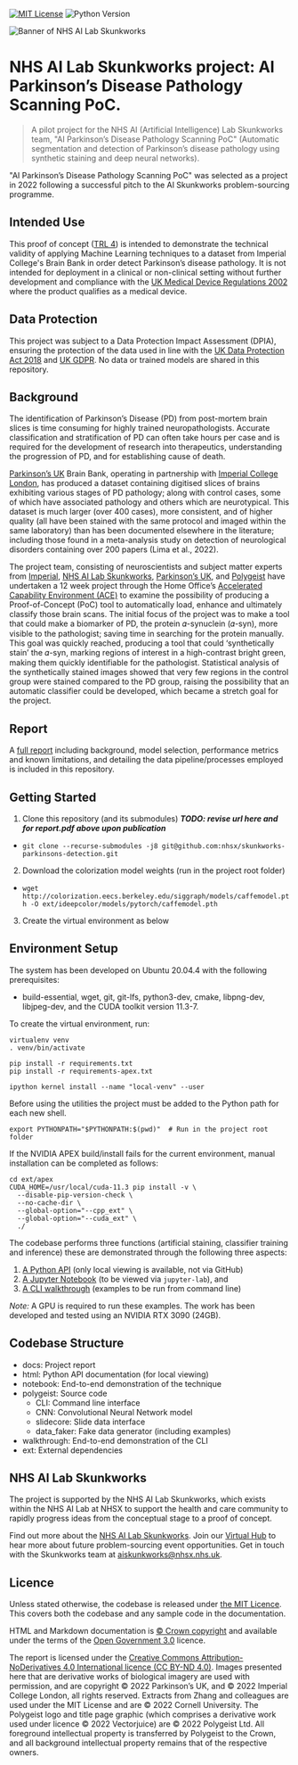 [![MIT License](https://img.shields.io/badge/License-MIT-lightgray.svg)](LICENSE)
![Python Version](https://img.shields.io/badge/Python-3.8.5-blue.svg)
<!-- Add in additional badges as appropriate -->

![Banner of NHS AI Lab Skunkworks ](docs/banner.png)

# NHS AI Lab Skunkworks project: AI Parkinson’s Disease Pathology Scanning PoC.

> A pilot project for the NHS AI (Artificial Intelligence) Lab Skunkworks team, "AI Parkinson’s Disease Pathology Scanning PoC" (Automatic segmentation and detection of Parkinson’s disease pathology using synthetic staining and deep neural networks).

"AI Parkinson’s Disease Pathology Scanning PoC" was selected as a project in 2022 following a successful pitch to the AI Skunkworks problem-sourcing programme.

## Intended Use

This proof of concept ([TRL 4](https://en.wikipedia.org/wiki/Technology_readiness_level)) is intended to demonstrate the technical validity of applying Machine Learning techniques to a dataset from Imperial College's Brain Bank in order detect Parkinson’s disease pathology. It is not intended for deployment in a clinical or non-clinical setting without further development and compliance with the [UK Medical Device Regulations 2002](https://www.legislation.gov.uk/uksi/2002/618/contents/made) where the product qualifies as a medical device.

## Data Protection

This project was subject to a Data Protection Impact Assessment (DPIA), ensuring the protection of the data used in line with the [UK Data Protection Act 2018](https://www.legislation.gov.uk/ukpga/2018/12/contents/enacted) and [UK GDPR](https://ico.org.uk/for-organisations/dp-at-the-end-of-the-transition-period/data-protection-and-the-eu-in-detail/the-uk-gdpr/). No data or trained models are shared in this repository.

## Background

The identification of Parkinson’s Disease (PD) from post-mortem brain slices is time consuming for highly trained neuropathologists. Accurate classification and stratification of PD can often take hours per case and is required for the development of research into therapeutics, understanding the progression of PD, and for establishing cause of death.

[Parkinson’s UK](https://www.parkinsons.org.uk/) Brain Bank, operating in partnership with [Imperial College London](https://www.imperial.ac.uk/), has produced a dataset containing digitised slices of brains exhibiting various stages of PD pathology; along with control cases, some of which have associated pathology and others which are neurotypical. This dataset is much larger (over 400 cases), more consistent, and of higher quality (all have been stained with the same protocol and imaged within the same laboratory) than has been documented elsewhere in the literature; including those found in a meta-analysis study on detection of neurological disorders containing over 200 papers (Lima et al., 2022).

The project team, consisting of neuroscientists and subject matter experts from [Imperial](https://www.imperial.ac.uk/), [NHS AI Lab Skunkworks](https://transform.england.nhs.uk/ai-lab/), [Parkinson’s UK](https://www.parkinsons.org.uk/), and [Polygeist](https://polygei.st) have undertaken a 12 week project through the Home Office’s [Accelerated Capability Environment (ACE)](https://www.gov.uk/government/groups/accelerated-capability-environment-ace) to examine the possibility of producing a Proof-of-Concept (PoC) tool to automatically load, enhance and ultimately classify those brain scans. The initial focus of the project was to make a tool that could make a biomarker of PD, the protein 𝛼-synuclein (𝛼-syn), more visible to the pathologist; saving time in searching for the protein manually. This goal was quickly reached, producing a tool that could ‘synthetically stain’ the 𝛼-syn, marking regions of interest in a high-contrast bright green, making them quickly identifiable for the pathologist. Statistical analysis of the synthetically stained images showed that very few regions in the control group were stained compared to the PD group, raising the possibility that an automatic classifier could be developed, which became a stretch goal for the project.

## Report

A [full report](docs/report.pdf) including background, model selection, performance metrics and known limitations, and detailing the data pipeline/processes employed is included in this repository.

## Getting Started

1. Clone this repository (and its submodules) ***TODO: revise url here and for report.pdf above upon publication***
- ```git clone --recurse-submodules -j8 git@github.com:nhsx/skunkworks-parkinsons-detection.git```
2. Download the colorization model weights (run in the project root folder)
- ```wget http://colorization.eecs.berkeley.edu/siggraph/models/caffemodel.pth -O ext/ideepcolor/models/pytorch/caffemodel.pth```
3. Create the virtual environment as below

## Environment Setup
The system has been developed on Ubuntu 20.04.4 with the following prerequisites:
- build-essential, wget, git, git-lfs, python3-dev, cmake, libpng-dev, libjpeg-dev, and the CUDA toolkit version 11.3-7.

To create the virtual environment, run:
```shell
virtualenv venv
. venv/bin/activate

pip install -r requirements.txt
pip install -r requirements-apex.txt

ipython kernel install --name "local-venv" --user
```
Before using the utilities the project must be added to the Python path for each new shell.
```shell
export PYTHONPATH="$PYTHONPATH:$(pwd)"  # Run in the project root folder
```
If the NVIDIA APEX build/install fails for the current environment, manual installation can be completed as follows:
```shell
cd ext/apex
CUDA_HOME=/usr/local/cuda-11.3 pip install -v \
  --disable-pip-version-check \
  --no-cache-dir \
  --global-option="--cpp_ext" \
  --global-option="--cuda_ext" \
  ./
```
The codebase performs three functions (artificial staining, classifier training and inference) these are demonstrated through the following three aspects:
1. [A Python API](html/index.html) (only local viewing is available, not via GitHub)
2. [A Jupyter Notebook](notebook/stain_and_train_for_DMNoV.ipynb) (to be viewed via ```jupyter-lab```), and
3. [A CLI walkthrough](walkthrough/README.md) (examples to be run from command line)

*Note:* A GPU is required to run these examples. The work has been developed and tested using an NVIDIA RTX 3090 (24GB).

## Codebase Structure

- docs: Project report
- html: Python API documentation (for local viewing)
- notebook: End-to-end demonstration of the technique
- polygeist: Source code
  - CLI: Command line interface
  - CNN: Convolutional Neural Network model
  - slidecore: Slide data interface
  - data_faker: Fake data generator (including examples)
- walkthrough: End-to-end demonstration of the CLI
- ext: External dependencies

## NHS AI Lab Skunkworks
The project is supported by the NHS AI Lab Skunkworks, which exists within the NHS AI Lab at NHSX to support the health and care community to rapidly progress ideas from the conceptual stage to a proof of concept.

Find out more about the [NHS AI Lab Skunkworks](https://www.nhsx.nhs.uk/ai-lab/ai-lab-programmes/skunkworks/).
Join our [Virtual Hub](https://future.nhs.uk/connect.ti/system/text/register) to hear more about future problem-sourcing event opportunities.
Get in touch with the Skunkworks team at [aiskunkworks@nhsx.nhs.uk](aiskunkworks@nhsx.nhs.uk).

## Licence

Unless stated otherwise, the codebase is released under [the MIT Licence][mit].
This covers both the codebase and any sample code in the documentation.

HTML and Markdown documentation is [© Crown copyright][copyright] and available under the terms
of the [Open Government 3.0][ogl] licence.

The report is licensed under the [Creative Commons Attribution-NoDerivatives 4.0 International licence (CC BY-ND 4.0)][CC-BY-ND4].
Images presented here that are derivative works of biological imagery are used with permission, and are copyright © 2022 Parkinson’s UK, and © 2022 Imperial College London, all rights reserved.
Extracts from Zhang and colleagues are used under the MIT License and are © 2022 Cornell University.
The Polygeist logo and title page graphic (which comprises a derivative work used under licence © 2022 Vectorjuice) are © 2022 Polygeist Ltd.
All foreground intellectual property is transferred by Polygeist to the Crown, and all background intellectual property remains that of the respective owners.


[mit]: LICENCE
[copyright]: http://www.nationalarchives.gov.uk/information-management/re-using-public-sector-information/uk-government-licensing-framework/crown-copyright/
[ogl]: http://www.nationalarchives.gov.uk/doc/open-government-licence/version/3/
[CC-BY-ND4]: https://creativecommons.org/licenses/by-nd/4.0/legalcode
